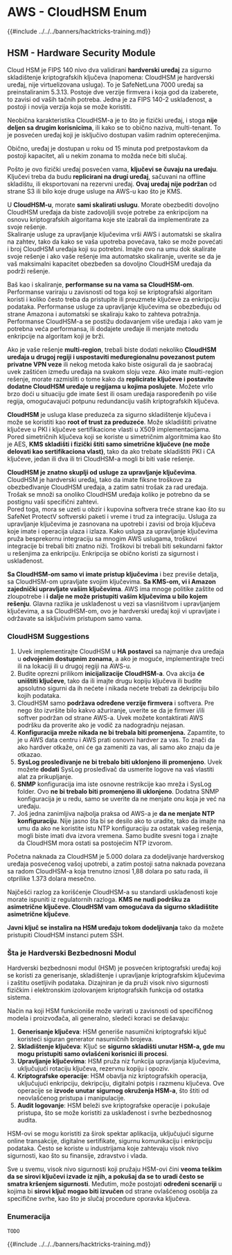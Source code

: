 # AWS - CloudHSM Enum

{{#include ../../../banners/hacktricks-training.md}}

## HSM - Hardware Security Module

Cloud HSM je FIPS 140 nivo dva validirani **hardverski uređaj** za sigurno skladištenje kriptografskih ključeva (napomena: CloudHSM je hardverski uređaj, nije virtuelizovana usluga). To je SafeNetLuna 7000 uređaj sa preinstaliranim 5.3.13. Postoje dve verzije firmvera i koja god da izaberete, to zavisi od vaših tačnih potreba. Jedna je za FIPS 140-2 usklađenost, a postoji i novija verzija koja se može koristiti.

Neobična karakteristika CloudHSM-a je to što je fizički uređaj, i stoga **nije deljen sa drugim korisnicima**, ili kako se to obično naziva, multi-tenant. To je posvećen uređaj koji je isključivo dostupan vašim radnim opterećenjima.

Obično, uređaj je dostupan u roku od 15 minuta pod pretpostavkom da postoji kapacitet, ali u nekim zonama to možda neće biti slučaj.

Pošto je ovo fizički uređaj posvećen vama, **ključevi se čuvaju na uređaju**. Ključevi treba da budu **replicirani na drugi uređaj**, sačuvani na offline skladištu, ili eksportovani na rezervni uređaj. **Ovaj uređaj nije podržan** od strane S3 ili bilo koje druge usluge na AWS-u kao što je KMS.

U **CloudHSM-u**, morate **sami skalirati uslugu**. Morate obezbediti dovoljno CloudHSM uređaja da biste zadovoljili svoje potrebe za enkripcijom na osnovu kriptografskih algoritama koje ste izabrali da implementirate za svoje rešenje.\
Skaliranje usluge za upravljanje ključevima vrši AWS i automatski se skalira na zahtev, tako da kako se vaša upotreba povećava, tako se može povećati i broj CloudHSM uređaja koji su potrebni. Imajte ovo na umu dok skalirate svoje rešenje i ako vaše rešenje ima automatsko skaliranje, uverite se da je vaš maksimalni kapacitet obezbeđen sa dovoljno CloudHSM uređaja da podrži rešenje.

Baš kao i skaliranje, **performanse su na vama sa CloudHSM-om**. Performanse variraju u zavisnosti od toga koji se kriptografski algoritam koristi i koliko često treba da pristupite ili preuzmete ključeve za enkripciju podataka. Performanse usluge za upravljanje ključevima se obezbeđuju od strane Amazona i automatski se skaliraju kako to zahteva potražnja. Performanse CloudHSM-a se postižu dodavanjem više uređaja i ako vam je potrebna veća performansa, ili dodajete uređaje ili menjate metodu enkripcije na algoritam koji je brži.

Ako je vaše rešenje **multi-region**, trebali biste dodati nekoliko **CloudHSM uređaja u drugoj regiji i uspostaviti međuregionalnu povezanost putem privatne VPN veze** ili nekog metoda kako biste osigurali da je saobraćaj uvek zaštićen između uređaja na svakom sloju veze. Ako imate multi-region rešenje, morate razmisliti o tome kako da **replicirate ključeve i postavite dodatne CloudHSM uređaje u regijama u kojima poslujete**. Možete vrlo brzo doći u situaciju gde imate šest ili osam uređaja raspoređenih po više regija, omogućavajući potpunu redundanciju vaših kriptografskih ključeva.

**CloudHSM** je usluga klase preduzeća za sigurno skladištenje ključeva i može se koristiti kao **root of trust za preduzeće**. Može skladištiti privatne ključeve u PKI i ključeve sertifikacione vlasti u X509 implementacijama. Pored simetričnih ključeva koji se koriste u simetričnim algoritmima kao što je AES, **KMS skladišti i fizički štiti samo simetrične ključeve (ne može delovati kao sertifikaciona vlast)**, tako da ako trebate skladištiti PKI i CA ključeve, jedan ili dva ili tri CloudHSM-a mogli bi biti vaše rešenje.

**CloudHSM je znatno skuplji od usluge za upravljanje ključevima**. CloudHSM je hardverski uređaj, tako da imate fiksne troškove za obezbeđivanje CloudHSM uređaja, a zatim satni trošak za rad uređaja. Trošak se množi sa onoliko CloudHSM uređaja koliko je potrebno da se postignu vaši specifični zahtevi.\
Pored toga, mora se uzeti u obzir i kupovina softvera treće strane kao što su SafeNet ProtectV softverski paketi i vreme i trud za integraciju. Usluga za upravljanje ključevima je zasnovana na upotrebi i zavisi od broja ključeva koje imate i operacija ulaza i izlaza. Kako usluga za upravljanje ključevima pruža besprekornu integraciju sa mnogim AWS uslugama, troškovi integracije bi trebali biti znatno niži. Troškovi bi trebali biti sekundarni faktor u rešenjima za enkripciju. Enkripcija se obično koristi za sigurnost i usklađenost.

**Sa CloudHSM-om samo vi imate pristup ključevima** i bez previše detalja, sa CloudHSM-om upravljate svojim ključevima. **Sa KMS-om, vi i Amazon zajednički upravljate vašim ključevima**. AWS ima mnoge politike zaštite od zloupotrebe i **i dalje ne može pristupiti vašim ključevima u bilo kojem rešenju**. Glavna razlika je usklađenost u vezi sa vlasništvom i upravljanjem ključevima, a sa CloudHSM-om, ovo je hardverski uređaj koji vi upravljate i održavate sa isključivim pristupom samo vama.

### CloudHSM Suggestions

1. Uvek implementirajte CloudHSM u **HA postavci** sa najmanje dva uređaja u **odvojenim dostupnim zonama**, a ako je moguće, implementirajte treći ili na lokaciji ili u drugoj regiji na AWS-u.
2. Budite oprezni prilikom **inicijalizacije** **CloudHSM-a**. Ova akcija **će uništiti ključeve**, tako da ili imajte drugu kopiju ključeva ili budite apsolutno sigurni da ih nećete i nikada nećete trebati za dekripciju bilo kojih podataka.
3. CloudHSM samo **podržava određene verzije firmvera** i softvera. Pre nego što izvršite bilo kakvo ažuriranje, uverite se da je firmver i/ili softver podržan od strane AWS-a. Uvek možete kontaktirati AWS podršku da proverite ako je vodič za nadogradnju nejasan.
4. **Konfiguracija mreže nikada ne bi trebala biti promenjena.** Zapamtite, to je u AWS data centru i AWS prati osnovni hardver za vas. To znači da ako hardver otkaže, oni će ga zameniti za vas, ali samo ako znaju da je otkazao.
5. **SysLog prosleđivanje ne bi trebalo biti uklonjeno ili promenjeno**. Uvek možete **dodati** SysLog prosleđivač da usmerite logove na vaš vlastiti alat za prikupljanje.
6. **SNMP** konfiguracija ima iste osnovne restrikcije kao mreža i SysLog folder. Ovo **ne bi trebalo biti promenjeno ili uklonjeno**. Dodatna SNMP konfiguracija je u redu, samo se uverite da ne menjate onu koja je već na uređaju.
7. Još jedna zanimljiva najbolja praksa od AWS-a je **da ne menjate NTP konfiguraciju**. Nije jasno šta bi se desilo ako to uradite, tako da imajte na umu da ako ne koristite istu NTP konfiguraciju za ostatak vašeg rešenja, mogli biste imati dva izvora vremena. Samo budite svesni toga i znajte da CloudHSM mora ostati sa postojećim NTP izvorom.

Početna naknada za CloudHSM je 5.000 dolara za dodeljivanje hardverskog uređaja posvećenog vašoj upotrebi, a zatim postoji satna naknada povezana sa radom CloudHSM-a koja trenutno iznosi 1,88 dolara po satu rada, ili otprilike 1.373 dolara mesečno.

Najčešći razlog za korišćenje CloudHSM-a su standardi usklađenosti koje morate ispuniti iz regulatornih razloga. **KMS ne nudi podršku za asimetrične ključeve. CloudHSM vam omogućava da sigurno skladištite asimetrične ključeve**.

**Javni ključ se instalira na HSM uređaju tokom dodeljivanja** tako da možete pristupiti CloudHSM instanci putem SSH.

### Šta je Hardverski Bezbednosni Modul

Hardverski bezbednosni modul (HSM) je posvećen kriptografski uređaj koji se koristi za generisanje, skladištenje i upravljanje kriptografskim ključevima i zaštitu osetljivih podataka. Dizajniran je da pruži visok nivo sigurnosti fizičkim i elektronskim izolovanjem kriptografskih funkcija od ostatka sistema.

Način na koji HSM funkcioniše može varirati u zavisnosti od specifičnog modela i proizvođača, ali generalno, sledeći koraci se dešavaju:

1. **Generisanje ključeva**: HSM generiše nasumični kriptografski ključ koristeći siguran generator nasumičnih brojeva.
2. **Skladištenje ključeva**: Ključ se **sigurno skladišti unutar HSM-a, gde mu mogu pristupiti samo ovlašćeni korisnici ili procesi**.
3. **Upravljanje ključevima**: HSM pruža niz funkcija upravljanja ključevima, uključujući rotaciju ključeva, rezervnu kopiju i opoziv.
4. **Kriptografske operacije**: HSM obavlja niz kriptografskih operacija, uključujući enkripciju, dekripciju, digitalni potpis i razmenu ključeva. Ove operacije se **izvode unutar sigurnog okruženja HSM-a**, što štiti od neovlašćenog pristupa i manipulacije.
5. **Audit logovanje**: HSM beleži sve kriptografske operacije i pokušaje pristupa, što se može koristiti za usklađenost i svrhe bezbednosnog audita.

HSM-ovi se mogu koristiti za širok spektar aplikacija, uključujući sigurne online transakcije, digitalne sertifikate, sigurnu komunikaciju i enkripciju podataka. Često se koriste u industrijama koje zahtevaju visok nivo sigurnosti, kao što su finansije, zdravstvo i vlada.

Sve u svemu, visok nivo sigurnosti koji pružaju HSM-ovi čini **veoma teškim da se sirovi ključevi izvade iz njih, a pokušaj da se to uradi često se smatra kršenjem sigurnosti**. Međutim, može postojati **određeni scenariji** u kojima bi **sirovi ključ mogao biti izvučen** od strane ovlašćenog osoblja za specifične svrhe, kao što je slučaj procedure oporavka ključeva.

### Enumeracija
```
TODO
```
{{#include ../../../banners/hacktricks-training.md}}
